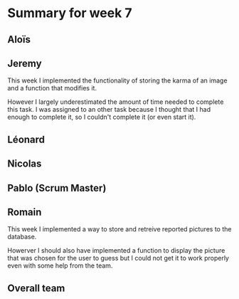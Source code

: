 # Summary for week 7


## Aloïs 


## Jeremy

This week I implemented the functionality of storing the karma of an image and a function that modifies it.

However I largely underestimated the amount of time needed to complete this task. I was assigned to an other task because I thought that I had enough to complete it, so I couldn't complete it (or even start it).

## Léonard


## Nicolas


## Pablo (Scrum Master)


## Romain 

This week I implemented a way to store and retreive reported pictures to the database.

Howerver I should also have implemented a function to display the picture that was chosen for the user to guess but I could not get it to work properly even with some help from the team.

## Overall team
